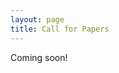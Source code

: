 ```yaml
---
layout: page
title: Call for Papers
---
```


<!-- #### IMPORTANT DATES
All deadlines are AoE (Anywhere on Earth) -->

Coming soon!